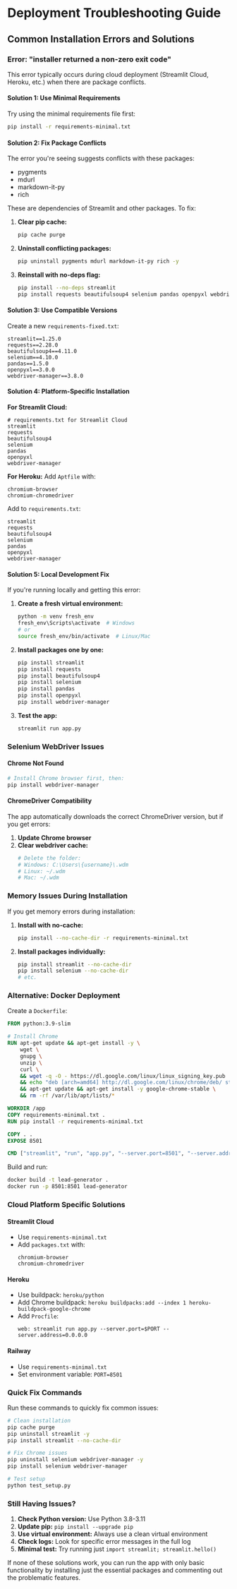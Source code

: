 # Deployment Troubleshooting Guide

## Common Installation Errors and Solutions

### Error: "installer returned a non-zero exit code"

This error typically occurs during cloud deployment (Streamlit Cloud, Heroku, etc.) when there are package conflicts.

#### Solution 1: Use Minimal Requirements
Try using the minimal requirements file first:
```bash
pip install -r requirements-minimal.txt
```

#### Solution 2: Fix Package Conflicts
The error you're seeing suggests conflicts with these packages:
- pygments
- mdurl  
- markdown-it-py
- rich

These are dependencies of Streamlit and other packages. To fix:

1. **Clear pip cache:**
   ```bash
   pip cache purge
   ```

2. **Uninstall conflicting packages:**
   ```bash
   pip uninstall pygments mdurl markdown-it-py rich -y
   ```

3. **Reinstall with no-deps flag:**
   ```bash
   pip install --no-deps streamlit
   pip install requests beautifulsoup4 selenium pandas openpyxl webdriver-manager
   ```

#### Solution 3: Use Compatible Versions
Create a new `requirements-fixed.txt`:
```
streamlit==1.25.0
requests==2.28.0
beautifulsoup4==4.11.0
selenium==4.10.0
pandas==1.5.0
openpyxl==3.0.0
webdriver-manager==3.8.0
```

#### Solution 4: Platform-Specific Installation

**For Streamlit Cloud:**
```
# requirements.txt for Streamlit Cloud
streamlit
requests
beautifulsoup4
selenium
pandas
openpyxl
webdriver-manager
```

**For Heroku:**
Add `Aptfile` with:
```
chromium-browser
chromium-chromedriver
```

Add to `requirements.txt`:
```
streamlit
requests
beautifulsoup4
selenium
pandas
openpyxl
webdriver-manager
```

#### Solution 5: Local Development Fix

If you're running locally and getting this error:

1. **Create a fresh virtual environment:**
   ```bash
   python -m venv fresh_env
   fresh_env\Scripts\activate  # Windows
   # or
   source fresh_env/bin/activate  # Linux/Mac
   ```

2. **Install packages one by one:**
   ```bash
   pip install streamlit
   pip install requests
   pip install beautifulsoup4
   pip install selenium
   pip install pandas
   pip install openpyxl
   pip install webdriver-manager
   ```

3. **Test the app:**
   ```bash
   streamlit run app.py
   ```

### Selenium WebDriver Issues

#### Chrome Not Found
```bash
# Install Chrome browser first, then:
pip install webdriver-manager
```

#### ChromeDriver Compatibility
The app automatically downloads the correct ChromeDriver version, but if you get errors:

1. **Update Chrome browser**
2. **Clear webdriver cache:**
   ```bash
   # Delete the folder:
   # Windows: C:\Users\{username}\.wdm
   # Linux: ~/.wdm
   # Mac: ~/.wdm
   ```

### Memory Issues During Installation

If you get memory errors during installation:

1. **Install with no-cache:**
   ```bash
   pip install --no-cache-dir -r requirements-minimal.txt
   ```

2. **Install packages individually:**
   ```bash
   pip install streamlit --no-cache-dir
   pip install selenium --no-cache-dir
   # etc.
   ```

### Alternative: Docker Deployment

Create a `Dockerfile`:
```dockerfile
FROM python:3.9-slim

# Install Chrome
RUN apt-get update && apt-get install -y \
    wget \
    gnupg \
    unzip \
    curl \
    && wget -q -O - https://dl.google.com/linux/linux_signing_key.pub | apt-key add - \
    && echo "deb [arch=amd64] http://dl.google.com/linux/chrome/deb/ stable main" >> /etc/apt/sources.list.d/google-chrome.list \
    && apt-get update && apt-get install -y google-chrome-stable \
    && rm -rf /var/lib/apt/lists/*

WORKDIR /app
COPY requirements-minimal.txt .
RUN pip install -r requirements-minimal.txt

COPY . .
EXPOSE 8501

CMD ["streamlit", "run", "app.py", "--server.port=8501", "--server.address=0.0.0.0"]
```

Build and run:
```bash
docker build -t lead-generator .
docker run -p 8501:8501 lead-generator
```

### Cloud Platform Specific Solutions

#### Streamlit Cloud
- Use `requirements-minimal.txt`
- Add `packages.txt` with:
  ```
  chromium-browser
  chromium-chromedriver
  ```

#### Heroku
- Use buildpack: `heroku/python`
- Add Chrome buildpack: `heroku buildpacks:add --index 1 heroku-buildpack-google-chrome`
- Add `Procfile`:
  ```
  web: streamlit run app.py --server.port=$PORT --server.address=0.0.0.0
  ```

#### Railway
- Use `requirements-minimal.txt`
- Set environment variable: `PORT=8501`

### Quick Fix Commands

Run these commands to quickly fix common issues:

```bash
# Clean installation
pip cache purge
pip uninstall streamlit -y
pip install streamlit --no-cache-dir

# Fix Chrome issues
pip uninstall selenium webdriver-manager -y
pip install selenium webdriver-manager

# Test setup
python test_setup.py
```

### Still Having Issues?

1. **Check Python version:** Use Python 3.8-3.11
2. **Update pip:** `pip install --upgrade pip`
3. **Use virtual environment:** Always use a clean virtual environment
4. **Check logs:** Look for specific error messages in the full log
5. **Minimal test:** Try running just `import streamlit; streamlit.hello()`

If none of these solutions work, you can run the app with only basic functionality by installing just the essential packages and commenting out the problematic features.